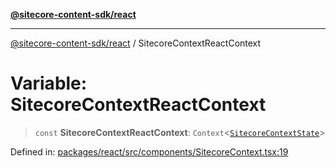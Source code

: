 [**@sitecore-content-sdk/react**](../README.md)

***

[@sitecore-content-sdk/react](../README.md) / SitecoreContextReactContext

# Variable: SitecoreContextReactContext

> `const` **SitecoreContextReactContext**: `Context`\<[`SitecoreContextState`](../interfaces/SitecoreContextState.md)\>

Defined in: [packages/react/src/components/SitecoreContext.tsx:19](https://github.com/Sitecore/xmc-jss-dev/blob/35056f84fa747509971da5c424c6da14ea501376/packages/react/src/components/SitecoreContext.tsx#L19)
